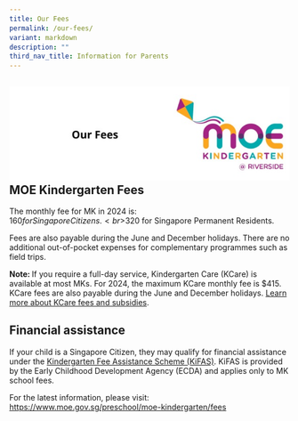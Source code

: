 ```yaml
---
title: Our Fees
permalink: /our-fees/
variant: markdown
description: ""
third_nav_title: Information for Parents
---
```

![](/images/header-ourfees.jpg)**MOE Kindergarten Fees**
-------------------------

The monthly fee for MK in 2024 is:<br>$160 for Singapore Citizens.
<br>$320 for Singapore Permanent Residents.

Fees are also payable during the June and December holidays. There are no additional out-of-pocket expenses for complementary programmes such as field trips.

<b>Note: </b>If you require a full-day service, Kindergarten Care (KCare) is available at most MKs. For 2024, the maximum KCare monthly fee is $415. KCare fees are also payable during the June and December holidays. <a target="blank" href="https://www.moe.gov.sg/preschool/moe-kindergarten/kindergarten-care">Learn more about KCare fees and subsidies</a>.

**Financial assistance**
-------------------------------------------------------------------

If your child is a Singapore Citizen, they may qualify for financial assistance under the <a target="blank" href="https://www.ecda.gov.sg/parents/subsidies-financial-assistance#KIFAS">Kindergarten Fee Assistance Scheme (KiFAS)</a>. KiFAS is provided by the Early Childhood Development Agency (ECDA) and applies only to MK school fees.

For the latest information, please visit:<br>
<a target="blank" href="https://www.moe.gov.sg/preschool/moe-kindergarten/fees">https://www.moe.gov.sg/preschool/moe-kindergarten/fees</a>